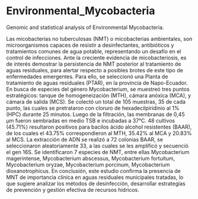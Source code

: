 # Environmental_Mycobacteria
Genomic and statistical analysis of Environmental Mycobacteria.

Las micobacterias no tuberculosas (NMT) o micobacterias ambientales, son microorganismos capaces de resistir a desinfectantes, antibióticos y tratamientos comunes de agua potable, representando un desafío en el control de infecciones. Ante la creciente evidencia de micobacteriosis, es de interés demostrar la persistencia de NMT posterior al tratamiento de aguas residuales, para alertar respecto a posibles brotes de este tipo de enfermedades emergentes. Para ello, se seleccionó una Planta de tratamiento de aguas residuales (PTAR), en la provincia de Napo-Ecuador. En busca de especies del género Mycobacterium, se muestreó tres puntos estratégicos: tanque de homogeneización (MTH), cámara anóxica (MCA), y cámara de salida (MCS). Se colectó un total de 105 muestras, 35 de cada punto, las cuales se pretrataron con cloruro de hexadecilpiridinio al 1% (HPC) durante 25 minutos. Luego de la filtración, las membranas de 0,45 μm fueron sembradas en medio TSB e incubadas a 37°C. 48 cultivos (45.71%) resultaron positivos para bacilos ácido alcohol resistentes (BAAR), de los cuales el 43.75% correspondieron al MTH, 35.42% al MCA y 20.83% al MCS. La extracción de ADN se realizó a 72 colonias BAAR, se seleccionaron aleatoriamente 33, a las cuales se les amplificó y secuenció el gen 16S. Se identificaron 7 especies de NMT, entre ellas Mycobacterium magerintense, Mycobacterium abscessus, Mycobacterium fortuitum, Mycobacterium oryzae, Mycobacterium porcinum, Mycobacterium dioxanotrophicus. En conclusión, este estudio confirma la presencia de MNT de importancia clínica en aguas residuales municipales tratadas, lo que sugiere analizar los métodos de desinfección, desarrollar estrategias de prevención y gestión efectiva de recursos hídricos.
